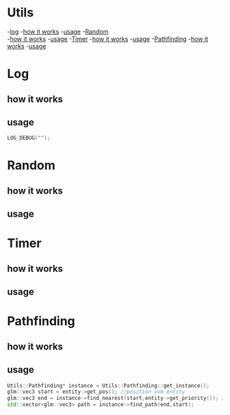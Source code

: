 # Utils

-[log](#Log)
    -[how it works](#how-it-works)
    -[usage](#usage)
-[Random](#Random)  
    -[how it works](#how-it-works-1)
    -[usage](#usage-1)
-[Timer](#Timer)
    -[how it works](#how-it-works-2)
    -[usage](#usage-2)
-[Pathfinding](#pathfinding)
    -[how it works](#how-it-works-3)
    -[usage](#usage-3)

# Log

## how it works


## usage
```c++
LOG_DEBUG("");
```
# Random

## how it works


## usage

# Timer

## how it works


## usage

# Pathfinding

## how it works

## usage
```c++
Utils::Pathfinding* instance = Utils::Pathfinding::get_instance();
glm::vec3 start = entity->get_pos(); //position vom entity
glm::vec3 end = instance->find_nearest(start,entity->get_priority()); //priority besagt auf was es geht
std::vector<glm::vec3> path = instance->find_path(end,start);
```